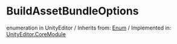 # BuildAssetBundleOptions
enumeration in UnityEditor
 / Inherits from: <a href="https://docs.unity3d.com/6000.1/Documentation/ScriptReference/Enum.html">Enum</a> / Implemented in: <a href="https://docs.unity3d.com/6000.1/Documentation/ScriptReference/UnityEditor.CoreModule.html">UnityEditor.CoreModule</a>
